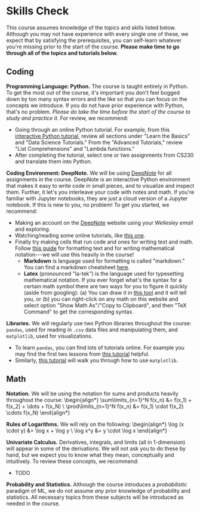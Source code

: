 # Skills Check

This course assumes knowledge of the topics and skills listed below. Although you may not have experience with every single one of these, we expect that by satisfying the prerequisites, you can self-learn whatever you're missing prior to the start of the course. **Please make time to go through all of the topics and tutorials below.**


## Coding

**Programming Language: Python.** The course is taught entirely in Python. To get the most out of the course, it's important you don't feel bogged down by too many syntax errors and the like so that you can focus on the concepts we introduce. If you do not have prior experience with Python, that's no problem. *Please do take the time before the start of the course to study and practice it.* For review, we recommend:
* Going through an online Python tutorial. For example, from this [interactive Python tutorial](https://www.learnpython.org/), review all sections under "Learn the Basics" and "Data Science Tutorials." From the "Advanced Tutorials," review "List Comprehensions" and "Lambda functions."
* After completing the tutorial, select one or two assignments from CS230 and translate them into Python.


**Coding Environment: DeepNote.** We will be using [DeepNote](https://deepnote.com/) for all assignments in the course. DeepNote is an interactive Python environment that makes it easy to write code in small pieces, and to visualize and inspect them. Further, it let's you interleave your code with notes and math. If you're familiar with Jupyter notebooks, they are just a cloud version of a Jupyter notebook. If this is new to you, no problem! To get you started, we recommend:
* Making an account on the [DeepNote](https://deepnote.com/) website using your *Wellesley email* and exploring.
* Watching/reading some online tutorials, like [this one](https://www.youtube.com/watch?v=EW4lKlUnLGU).
* Finally try making cells that run code and ones for writing text and math. Follow [this guide](https://gtribello.github.io/mathNET/assets/notebook-writing.html) for formatting text and for writing mathematical notation---we will use this heavily in the course!
  * **Markdown** is language used for formatting is called "markdown." You can find a markdown cheatsheet [here](https://www.markdownguide.org/cheat-sheet/).
  * **Latex** (pronounced "la-tek") is the language used for typesetting mathematical notation. If you ever forget what's the syntax for a certain math symbol there are two ways for you to figure it quickly (aside from googling): (a) You can draw it in [this tool](https://detexify.kirelabs.org/classify.html) and it will tell you, or (b) you can right-click on any math on this website and select option "Show Math As"/"Copy to Clipboard", and then "TeX Command" to get the corresponding syntax. 


**Libraries.** We will regularly use two Python libraries throughout the course: `pandas`, used for reading in `.csv` data files and manipulating them, and `matplotlib`, used for visualizations.
* To learn `pandas`, you can find lots of tutorials online. For example you may find the first two lessons from [this tutorial](https://www.kaggle.com/learn/pandas) helpful.
* Similarly, [this tutorial](https://www.w3schools.com/python/matplotlib_getting_started.asp) will walk you through how to use `matplotlib`.



## Math

**Notation.** We will be using the notation for sums and products heavily throughout the course:
\begin{align*}
\sum\limits_{n=1}^N f(x_n) &= f(x_1) + f(x_2) + \dots + f(x_N) \\
\prod\limits_{n=1}^N f(x_n) &= f(x_1) \cdot f(x_2) \cdots f(x_N) 
\end{align*}

**Rules of Logarithms.** We will rely on the following:
\begin{align*}
\log (x \cdot y) &= \log x + \log y \\
\log x^y &= y \cdot \log x
\end{align*}

**Univariate Calculus.** Derivatives, integrals, and limits (all in 1-dimension) will appear in some of the derivations. We will not ask you to do these by hand, but we expect you to know what they mean, conceptually and intuitively. To review these concepts, we recommend:
* TODO

**Probability and Statistics.** Although the course introduces a *probabilistic* paradigm of ML, we do not assume *any* prior knowledge of probability and statistics. All necessary topics from these subjects will be introduced as needed in the course.

